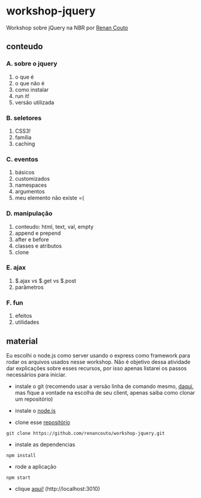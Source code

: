 # workshop-jquery

Workshop sobre jQuery na NBR por [Renan Couto](https://github.com/renancouto)

## conteudo

### A. sobre o jquery
1. o que é
2. o que não é
3. como instalar
4. run it!
5. versão utilizada

### B. seletores
1. CSS3!
2. família
3. caching

### C. eventos
1. básicos
2. customizados
3. namespaces
4. argumentos
5. meu elemento não existe =(

### D. manipulação
1. conteudo: html, text, val, empty
2. append e prepend
3. after e before
4. classes e atributos
5. clone

### E. ajax
1. $.ajax vs $.get vs $.post
2. parâmetros

<!--
### F. callbacks
1. "um método para todos governar"
2. promisses & deferred
3. async vs sync? async & sync!
4. ajax e... o que você quiser
-->

### F. fun
1. efeitos
2. utilidades

## material

Eu escolhi o node.js como server usando o express como framework para rodar os arquivos usados nesse workshop. Não é objetivo dessa atividade dar explicações sobre esses recursos, por isso apenas listarei os passos necessários para iniciar.

* instale o git (recomendo usar a versão linha de comando mesmo, [daqui](http://git-scm.com/), mas fique a vontade na escolha de seu client, apenas saiba como clonar um repositório)
* instale o [node.js](http://nodejs.org/)

* clone esse [repositório](https://github.com/renancouto/workshop-jquery.git)

```
git clone https://github.com/renancouto/workshop-jquery.git
```

* instale as dependencias

```
npm install
```

* rode a aplicação

```
npm start
```

* clique [aqui!](http://localhost:3010) (http://localhost:3010)